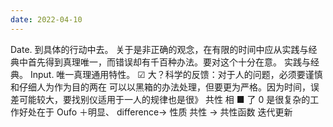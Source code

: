 ```yaml
---
date: 2022-04-10
---
```


Date.
到具体的行动中去。
关于是非正确的观念，在有限的时间中应从实践与经典中首先得到真理唯一，而错误却有千百种办法。要对这个十分在意。
实践与经典。
Input.
唯一真理通用特性。
☑
大？科学的反馈：对于人的问题，必须要谨慎和仔细人为作为目的两在 可以以黑箱的办法处理，但要更为严格。因为时间，误差可能较大，要找别仪适用于一人的规律也是很》 共性 相 ■ 了 0 是很复杂的工作好处在于 Oufo ＋明显、 difference→ 性质 共性 → 共性函数 迭代更新
